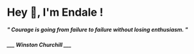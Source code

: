 <h1 title="head"> Hey 👋, I'm Endale !</h1>

**<h5><i>" Courage is going from failure to failure without losing enthusiasm. "</i></h5>**

*<b>___ Winston Churchill ___</b>*
